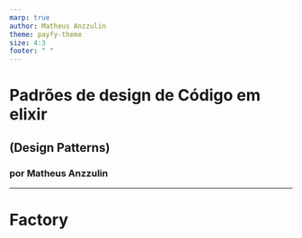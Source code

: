 ```yaml
---
marp: true
author: Matheus Anzzulin
theme: payfy-theme
size: 4:3
footer: " "
---
```

<!-- _class: lead -->
# Padrões de design de Código em elixir
## (Design Patterns)
### por Matheus Anzzulin
---

# Factory
